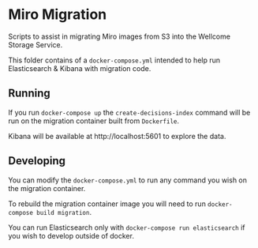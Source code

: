 # Miro Migration

Scripts to assist in migrating Miro images from S3 into the Wellcome Storage Service.

This folder contains of a `docker-compose.yml` intended to help run Elasticsearch & Kibana with migration code. 

## Running

If you run `docker-compose up` the `create-decisions-index` command will be run on the migration container built from `Dockerfile`.

Kibana will be available at http://localhost:5601 to explore the data.

## Developing

You can modify the `docker-compose.yml` to run any command you wish on the migration container.

To rebuild the migration container image you will need to run `docker-compose build migration`.

You can run Elasticsearch only with `docker-compose run elasticsearch` if you wish to develop outside of docker.
